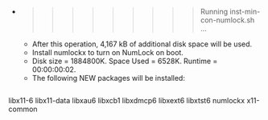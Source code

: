 * >>>>>>>>> Running inst-min-con-numlock.sh ...
  * After this operation, 4,167 kB of additional disk space will be used.
  * Install numlockx to turn on NumLock on boot.
  * Disk size = 1884800K. Space Used = 6528K. Runtime = 00:00:00:02.
  * The following NEW packages will be installed:
  ```bash
libx11-6 libx11-data libxau6 libxcb1 libxdmcp6
libxext6 libxtst6 numlockx x11-common
  ```
